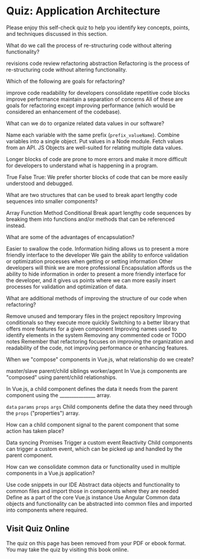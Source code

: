 # Quiz: Application Architecture

Please enjoy this self-check quiz to help you identify key concepts, points, and techniques discussed in this section.

<quiz name="">
    <question>
        <p>What do we call the process of re-structuring code without altering functionality?</p>
        <answer>revisions</answer>
        <answer>code review</answer>
        <answer correct>refactoring</answer>
        <answer>abstraction</answer>
        <explanation>Refactoring is the process of re-structuring code without altering functionality.</explanation>
    </question>
    <question multiple>
        <p>Which of the following are goals for refactoring?</p>
        <answer correct>improve code readability for developers</answer>
        <answer correct>consolidate repetitive code blocks</answer>
        <answer>improve performance</answer>
        <answer correct>maintain a separation of concerns</answer>
        <explanation>All of these are goals for refactoring except improving performance (which would be considered an enhancement of the codebase).</explanation>
    </question>
    <question>
        <p>What can we do to organize related data values in our software?</p>
        <answer>Name each variable with the same prefix (<code>prefix_valueName</code>).</answer>
        <answer correct>Combine variables into a single object.</answer>
        <answer>Put values in a Node module.</answer>
        <answer>Fetch values from an API.</answer>
        <explanation>JS Objects are well-suited for relating multiple data values.</explanation>
    </question>
    <question>
        <p>Longer blocks of code are prone to more errors and make it more difficult for developers to understand what is happening in a program.</p>
        <answer correct>True</answer>
        <answer>False</answer>
        <explanation>True: We prefer shorter blocks of code that can be more easily understood and debugged.</explanation>
    </question>
    <question>
        <p>What are two structures that can be used to break apart lengthy code sequences into smaller components?</p>
        <answer>Array</answer>
        <answer correct>Function</answer>
        <answer correct>Method</answer>
        <answer>Conditional</answer>
        <explanation>Break apart lengthy code sequences by breaking them into functions and/or methods that can be referenced instead.</explanation>
    </question>
    <question multiple>
        <p>What are some of the advantages of encapsulation?</p>
        <answer>Easier to swallow the code.</answer>
        <answer correct>Information hiding allows us to present a more friendly interface to the developer</answer>
        <answer correct>We gain the ability to enforce validation or optimization processes when getting or setting information</answer>
        <answer>Other developers will think we are more professional</answer>
        <explanation>Encapsulation affords us the ability to hide information in order to present a more friendly interface for the developer, and it gives us points where we can more easily insert processes for validation and optimization of data.</explanation>
    </question>
    <question multiple>
        <p>What are additional methods of improving the structure of our code when refactoring?</p>
        <answer correct>Remove unused and temporary files in the project repository</answer>
        <answer>Improving conditionals so they execute more quickly</answer>
        <answer>Switching to a better library that offers more features for a given component</answer>
        <answer correct>Improving names used to identify elements in the system</answer>
        <answer correct>Removing any commented code or TODO notes</answer>
        <explanation>Remember that refactoring focuses on improving the organization and readability of the code, not improving performance or enhancing features.</explanation>
    </question>
    <question>
        <p>When we "compose" components in Vue.js, what relationship do we create?</p>
        <answer>master/slave</answer>
        <answer correct>parent/child</answer>
        <answer>siblings</answer>
        <answer>worker/agent</answer>
        <explanation>In Vue.js components are "composed" using parent/child relationships.</explanation>
    </question>
    <question>
        <p>In Vue.js, a child component defines the data it needs from the parent component using the _______________ array.</p>
        <answer><code>data</code></answer>
        <answer><code>params</code></answer>
        <answer correct><code>props</code></answer>
        <answer><code>args</code></answer>
        <explanation>Child components define the data they need through the <code>props</code> ("properties") array.</explanation>
    </question>
    <question>
        <p>How can a child component signal to the parent component that some action has taken place?</p>
        <answer>Data syncing</answer>
        <answer>Promises</answer>
        <answer correct>Trigger a custom event</answer>
        <answer>Reactivity</answer>
        <explanation>Child components can trigger a custom event, which can be picked up and handled by the parent component.</explanation>
    </question> 
    <question>
        <p>How can we consolidate common data or functionality used in multiple components in a Vue.js application?</p>
        <answer>Use code snippets in our IDE</answer>
        <answer correct>Abstract data objects and functionality to common files and import those in components where they are needed</answer>
        <answer>Define as a part of the core Vue.js instance</answer>
        <answer>Use Angular</answer>
        <explanation>Common data objects and functionality can be abstracted into common files and imported into components where required.</explanation>
    </question> 
</quiz>

<div class="no-quiz">
     <h2>Visit Quiz Online</h2>
     <p> 
         The quiz on this page has been removed from your PDF 
         or ebook format. You may take the quiz by visiting
         this book online.
     </p>
</div>
